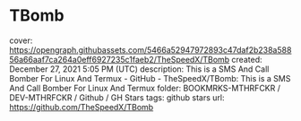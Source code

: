 # TBomb

cover: https://opengraph.githubassets.com/5466a52947972893c47daf2b238a58856a66aaf7ca264a0eff6927235c1faeb2/TheSpeedX/TBomb
created: December 27, 2021 5:05 PM (UTC)
description: This is a SMS And Call Bomber For Linux And Termux - GitHub - TheSpeedX/TBomb: This is a SMS And Call Bomber For Linux And Termux
folder: BOOKMRKS-MTHRFCKR / DEV-MTHRFCKR / Github / GH Stars
tags: github stars
url: https://github.com/TheSpeedX/TBomb